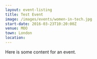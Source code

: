 ```yaml
---
layout: event-listing
title: Test Event
image: /images/events/women-in-tech.jpg
start-date: 2016-03-23T10:20:00Z
venue: MOO
town: London
location: 
---
```


Here is some content for an event.